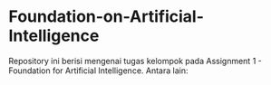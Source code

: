 # Foundation-on-Artificial-Intelligence
Repository ini berisi mengenai tugas kelompok pada Assignment 1 - Foundation for Artificial Intelligence. Antara lain:
